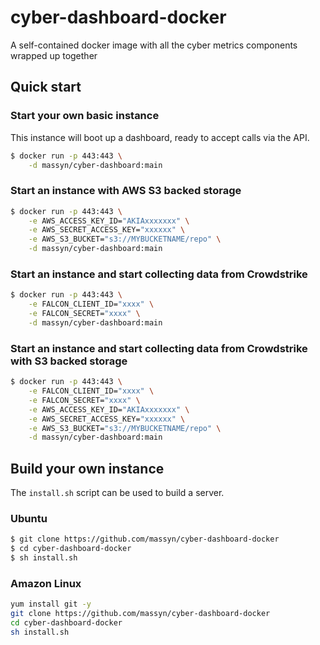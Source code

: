 # cyber-dashboard-docker
A self-contained docker image with all the cyber metrics components wrapped up together

## Quick start

### Start your own basic instance

This instance will boot up a dashboard, ready to accept calls via the API.

```bash
$ docker run -p 443:443 \
    -d massyn/cyber-dashboard:main
```

### Start an instance with AWS S3 backed storage

```bash
$ docker run -p 443:443 \
    -e AWS_ACCESS_KEY_ID="AKIAxxxxxxx" \
    -e AWS_SECRET_ACCESS_KEY="xxxxxx" \
    -e AWS_S3_BUCKET="s3://MYBUCKETNAME/repo" \
    -d massyn/cyber-dashboard:main
```

### Start an instance and start collecting data from Crowdstrike

```bash
$ docker run -p 443:443 \
    -e FALCON_CLIENT_ID="xxxx" \
    -e FALCON_SECRET="xxxx" \
    -d massyn/cyber-dashboard:main
```

### Start an instance and start collecting data from Crowdstrike with S3 backed storage

```bash
$ docker run -p 443:443 \
    -e FALCON_CLIENT_ID="xxxx" \
    -e FALCON_SECRET="xxxx" \
    -e AWS_ACCESS_KEY_ID="AKIAxxxxxxx" \
    -e AWS_SECRET_ACCESS_KEY="xxxxxx" \
    -e AWS_S3_BUCKET="s3://MYBUCKETNAME/repo" \
    -d massyn/cyber-dashboard:main
```

## Build your own instance

The `install.sh` script can be used to build a server.  

### Ubuntu

```bash
$ git clone https://github.com/massyn/cyber-dashboard-docker
$ cd cyber-dashboard-docker
$ sh install.sh
```

### Amazon Linux

```bash
yum install git -y
git clone https://github.com/massyn/cyber-dashboard-docker
cd cyber-dashboard-docker
sh install.sh
```
